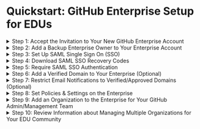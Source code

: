 # Quickstart: GitHub Enterprise Setup for EDUs

<details>
  <summary>Step 1: Accept the Invitation to Your New GitHub Enterprise Account</summary>
  <br>
  
  - This invitiation is sent to the email address you provided.

  <br>
</details>

<details>
  <summary>Step 2: Add a Backup Enterprise Owner to Your Enterprise Account</summary>
  <br>

  - **Go to:**
    - _Enterprise &rarr; People (left sidebar) &rarr; Administrators (left sidebar) &rarr; Invite admin (green button, top right)_

  # <Line>

  - **GitHub Docs:**
    - [Inviting People to Manage Your Enterprise](https://docs.github.com/en/enterprise-cloud@latest/admin/managing-accounts-and-repositories/managing-users-in-your-enterprise/inviting-people-to-manage-your-enterprise)
 
  <br>
</details>

<details>
  <summary>Step 3: Set Up SAML Single Sign On (SSO)</summary>
  <br>

  - **Go to:**
    - _Enterprise &rarr; Settings (left sidebar) &rarr; Authentication Security &rarr; SAML Single Sign-on_

  # <Line>

  - **Best Practices**
    - Set up SSO at the Enterprise Level.
    - For more information, see BEST PRACTICES

  # <Line>

  - **GitHub Docs:**
    - [Configuring SAML Single Sign On for Your Enterprise](https://docs.github.com/en/enterprise-cloud@latest/admin/managing-iam/using-saml-for-enterprise-iam/configuring-saml-single-sign-on-for-your-enterprise)

  <br>
</details>

<details>
  <summary>Step 4: Download SAML SSO Recovery Codes</summary>
  <br>

  - **Go to:**
    - _Enterprise &rarr; Settings &rarr; Authentication Security &rarr; Save Your Recovery Codes (under SAML Single Sign-on)_

  # <Line>

  - **GitHub Docs:**
    - [Downloading Your Enterprise SAML SSO Recovery Codes](https://docs.github.com/en/enterprise-cloud@latest/admin/managing-iam/managing-recovery-codes-for-your-enterprise/downloading-your-enterprise-accounts-single-sign-on-recovery-codes)
    - [Accessing Your Enterprise If Your IdP is Unavailable](https://docs.github.com/en/enterprise-cloud@latest/admin/managing-iam/managing-recovery-codes-for-your-enterprise/accessing-your-enterprise-account-if-your-identity-provider-is-unavailable)
  
  <br>
</details>

<details>
  <summary>Step 5: Require SAML SSO Authentication</summary>
  <br>

  - **Go to:**
    - _Enterprise &rarr; Settings &rarr; Authentication Security &rarr; SAML Single Sign-On &rarr; Require SAML Authentication_
   
  # <Line>

  - **Info:**
    - Once SSO is set up and required:
      - Enterprise members must login via your IdP to access their organization's resources.
      - Enterprise members must configure their SSH keys and PATs for SSO with your enterprise.
      - Some GitHub Apps may require an active SSO session for authorization.

  # <Line>

  - **GitHub Docs:**
    - [Enforcing SSO](https://docs.github.com/en/enterprise-cloud@latest/admin/managing-iam/using-saml-for-enterprise-iam/configuring-saml-single-sign-on-for-your-enterprise#enforcing-saml-single-sign-on-for-organizations-in-your-enterprise-account)
    - [Authorizing a PAT for SSO](https://docs.github.com/en/enterprise-cloud@latest/authentication/authenticating-with-saml-single-sign-on/authorizing-a-personal-access-token-for-use-with-saml-single-sign-on)
    - [Authorizing an SSH Key for SSO](https://docs.github.com/en/enterprise-cloud@latest/authentication/authenticating-with-saml-single-sign-on/authorizing-an-ssh-key-for-use-with-saml-single-sign-on)
    - [SAML & GitHub Apps](https://docs.github.com/en/enterprise-cloud@latest/apps/using-github-apps/saml-and-github-apps)
     
  <br>
</details>

<details>
  <summary>Step 6: Add a Verified Domain to Your Enterprise (Optional)</summary>
  <br>

  - **Go to:**
    - _Enterprise &rarr; Settings &rarr; Verified and Approved Domains &rarr Configure & Verify the Domain_

  # <Line>

  - **Info:**
    - Setting up a verified domain adds a verified badge to the institution's URL and email address displayed on the public facing profile pages for all organizations in the Enterprise that set the institution's URL. Verified domains are verified via your DNS provider. 

  # <Line>

  - **GitHub Docs:**
    - [Verifying or Approving a Domain for Your Enterprise](https://docs.github.com/en/enterprise-cloud@latest/admin/configuring-settings/configuring-user-applications-for-your-enterprise/verifying-or-approving-a-domain-for-your-enterprise)

  <br>
</details>

<details>
  <summary>Step 7: Restrict Email Notifications to Verified/Approved Domains (Optional)</summary>
  <br>

  - **Go to:**
    - _Enterprise &rarr; Settings &rarr; Verified and Approved Domains &rarr select "Restrict email notifications to only verified and approved domains"_
  - **Info:** Both verified and approvided domains can be used to restrict email notifications to specified domains for faculty, staff, and students. Unlike verified domains, approved domains do not need to be verified via a DNS provider.

  # <Line>

  - **GitHub Docs:**
    - [Restricting Email Notifications for Your Enterprise](https://docs.github.com/en/enterprise-cloud@latest/admin/enforcing-policies/enforcing-policies-for-your-enterprise/restricting-email-notifications-for-your-enterprise)

  <br>
</details>

<details>
  <summary>Step 8: Set Policies & Settings on the Enterprise</summary>
  <br>

  - **Go to:**
    - _Enterprise &rarr; Policies &rarr; review each policy_
    - _Enterprise &rarr; Settings &rarr; review each setting_
   
  # <Line>

  - **Best Practices**
  - Allow organization admins to configure their own Policies and Settings for all but the paid features.
    - To do this, set policies to "No Policy".
  - To start, disable all paid features.
    - Paid features include Actions, GitHub Advanced Security (under Code Security), Codespaces, and Copilot.
    - Paid features can be enabled for selected organizations, and Cost Centers and Budgets can be created to limit spending and manage payment for these organizations.
  - Set the Actions Workflow Permissions to read and write.
    - To do this, go to: _Enterprise &rarr; Policies &rarr; Actions &rarr; Workflow Permissions (bottom of the page) &rarr; select Read and write permissions_
  - For additional information, see BEST PRACTICES.

  # <Line>

  - **GitHub Docs:**
    - [Enterprise Policies](https://docs.github.com/en/enterprise-cloud@latest/admin/enforcing-policies/enforcing-policies-for-your-enterprise/about-enterprise-policies)

  <br>
</details>

<details>
  <summary>Step 9: Add an Organization to the Enterprise for Your GitHub Admin/Management Team</summary>
  <br>

  - **To invite an existing organization to join the Entperprise, go to:**
    - _Enterprise &rarr; Organizations &rarr; Invite Organization (button in the upper right corner)_
  - **If the team needs a new organization, go to:**
    - _Enterprise &rarr; Organizations &rarr; New Organization (button in the upper right corner)_

  # <Line>

  - **Info:**
    - This organization will be used by your GitHub Admin/Management team, i.e., a central IT team that will manage the GitHub Enterprise and administer GitHub as a Service for the rest of your EDU community. This team may already have an existing GitHub organization. If so, that organization can be moved into the enterprise. Otherwise, you can create a new organization.

  # <Line>

  - **Best Practice**
    - Review this doc before inviting an organization into your enterprise: LINK TO DOC

  # <Line>

  - **GitHub Docs:**
    - [Adding Organizations to Your Enterprise](https://docs.github.com/en/enterprise-cloud@latest/admin/managing-accounts-and-repositories/managing-organizations-in-your-enterprise/adding-organizations-to-your-enterprise)

  <br>
</details>

<details>
  <summary>Step 10: Review Information about Managing Multiple Organizations for Your EDU Community</summary>
  <br>

  - **Info:**
    - Review the rest of this guide to learn more about managing organizations and members within your GitHub Enterprise account.
  - LINK TO DOC

  <br>
</details>

